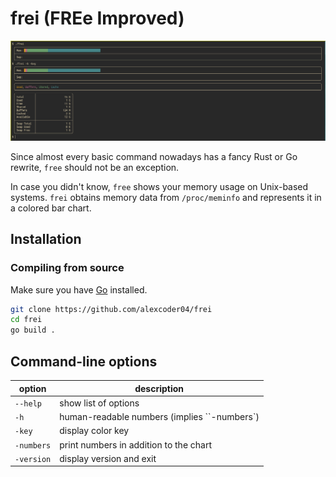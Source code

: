 
# frei (FREe Improved)

![screenshot](./screenshot.png)

Since almost every basic command nowadays has a fancy Rust or Go rewrite, `free`
should not be an exception.

In case you didn't know, `free` shows your memory usage on Unix-based systems.
`frei` obtains memory data from `/proc/meminfo` and represents it in a colored
bar chart.

## Installation

### Compiling from source

Make sure you have [Go](https://golang.org/doc/install.html) installed.

```sh
git clone https://github.com/alexcoder04/frei
cd frei
go build .
```

## Command-line options

| option     | description                                  |
|------------|----------------------------------------------|
| `--help`   | show list of options                         |
| `-h`       | human-readable numbers (implies ``-numbers`) |
| `-key`     | display color key                            |
| `-numbers` | print numbers in addition to the chart       |
| `-version` | display version and exit                     |

